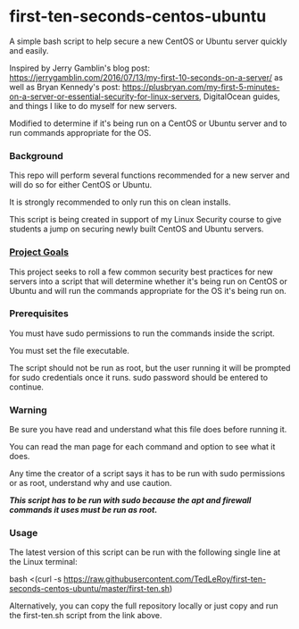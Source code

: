 # first-ten-seconds-centos-ubuntu

A simple bash script to help secure a new CentOS or Ubuntu server quickly and easily.

Inspired by Jerry Gamblin's blog post: https://jerrygamblin.com/2016/07/13/my-first-10-seconds-on-a-server/ as well as Bryan Kennedy's post: https://plusbryan.com/my-first-5-minutes-on-a-server-or-essential-security-for-linux-servers, DigitalOcean guides, and things I like to do myself for new servers.

Modified to determine if it's being run on a CentOS or Ubuntu server and to run commands appropriate for the OS.

### Background

This repo will perform several functions recommended for a new server and will do so for either CentOS or Ubuntu.

It is strongly recommended to only run this on clean installs. 

This script is being created in support of my Linux Security course to give students a jump on securing newly built CentOS and Ubuntu servers.

### [Project Goals](#project-goals)

This project seeks to roll a few common security best practices for new servers into a script that will determine whether it's being run on CentOS or Ubuntu and will run the commands appropriate for the OS it's being run on.

### Prerequisites

You must have sudo permissions to run the commands inside the script.

You must set the file executable.

The script should not be run as root, but the user running it will be prompted for sudo credentials once it runs. sudo password should be entered to continue.

### Warning

Be sure you have read and understand what this file does before running it.

You can read the man page for each command and option to see what it does.

Any time the creator of a script says it has to be run with sudo permissions or as root, understand why and use caution.

***This script has to be run with sudo because the apt and firewall commands it uses must be run as root.***

### Usage

The latest version of this script can be run with the following single line at the Linux terminal:

bash <(curl -s https://raw.githubusercontent.com/TedLeRoy/first-ten-seconds-centos-ubuntu/master/first-ten.sh)

Alternatively, you can copy the full repository locally or just copy and run the first-ten.sh script from the link above.

